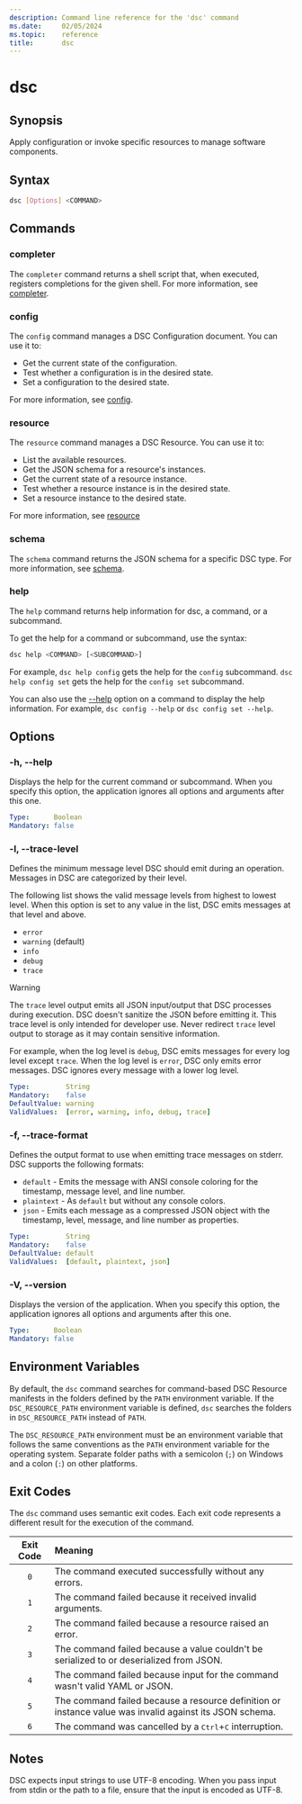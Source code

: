 ```yaml
---
description: Command line reference for the 'dsc' command
ms.date:     02/05/2024
ms.topic:    reference
title:       dsc
---
```


# dsc

## Synopsis

Apply configuration or invoke specific resources to manage software components.

## Syntax

```sh
dsc [Options] <COMMAND>
```

## Commands

### completer

The `completer` command returns a shell script that, when executed, registers completions for the
given shell. For more information, see [completer][01].

### config

The `config` command manages a DSC Configuration document. You can use it to:

- Get the current state of the configuration.
- Test whether a configuration is in the desired state.
- Set a configuration to the desired state.

For more information, see [config][02].

### resource

The `resource` command manages a DSC Resource. You can use it to:

- List the available resources.
- Get the JSON schema for a resource's instances.
- Get the current state of a resource instance.
- Test whether a resource instance is in the desired state.
- Set a resource instance to the desired state.

For more information, see [resource][03]

### schema

The `schema` command returns the JSON schema for a specific DSC type. For more information, see
[schema][04].

### help

The `help` command returns help information for dsc, a command, or a subcommand.

To get the help for a command or subcommand, use the syntax:

```sh
dsc help <COMMAND> [<SUBCOMMAND>]
```

For example, `dsc help config` gets the help for the `config` subcommand. `dsc help config set`
gets the help for the `config set` subcommand.

You can also use the [--help](#-h---help) option on a command to display the help information. For
example, `dsc config --help` or `dsc config set --help`.

## Options

### -h, --help

Displays the help for the current command or subcommand. When you specify this option, the
application ignores all options and arguments after this one.

```yaml
Type:      Boolean
Mandatory: false
```

### -l, --trace-level

Defines the minimum message level DSC should emit during an operation. Messages in DSC are
categorized by their level.

The following list shows the valid message levels from highest to lowest level. When this option is
set to any value in the list, DSC emits messages at that level and above.

- `error`
- `warning` (default)
- `info`
- `debug`
- `trace`

> [!WARNING]
> The `trace` level output emits all JSON input/output that DSC processes during execution. DSC
> doesn't sanitize the JSON before emitting it. This trace level is only intended for developer
> use. Never redirect `trace` level output to storage as it may contain sensitive information.

For example, when the log level is `debug`, DSC emits messages for every log level except `trace`.
When the log level is `error`, DSC only emits error messages. DSC ignores every message with a
lower log level.

```yaml
Type:         String
Mandatory:    false
DefaultValue: warning
ValidValues:  [error, warning, info, debug, trace]
```

### -f, --trace-format

Defines the output format to use when emitting trace messages on stderr. DSC supports the following
formats:

- `default` - Emits the message with ANSI console coloring for the timestamp, message level, and
  line number.
- `plaintext` - As `default` but without any console colors.
- `json` - Emits each message as a compressed JSON object with the timestamp, level, message, and
  line number as properties.

```yaml
Type:         String
Mandatory:    false
DefaultValue: default
ValidValues:  [default, plaintext, json]
```

### -V, --version

Displays the version of the application. When you specify this option, the application ignores all
options and arguments after this one.

```yaml
Type:      Boolean
Mandatory: false
```

## Environment Variables

By default, the `dsc` command searches for command-based DSC Resource manifests in the folders
defined by the `PATH` environment variable. If the `DSC_RESOURCE_PATH` environment variable is
defined, `dsc` searches the folders in `DSC_RESOURCE_PATH` instead of `PATH`.

The `DSC_RESOURCE_PATH` environment must be an environment variable that follows the same
conventions as the `PATH` environment variable for the operating system. Separate folder paths with
a semicolon (`;`) on Windows and a colon (`:`) on other platforms.

## Exit Codes

The `dsc` command uses semantic exit codes. Each exit code represents a different result for the
execution of the command.

| Exit Code |                                                 Meaning                                                 |
| :-------: | :------------------------------------------------------------------------------------------------------ |
|    `0`    | The command executed successfully without any errors.                                                   |
|    `1`    | The command failed because it received invalid arguments.                                               |
|    `2`    | The command failed because a resource raised an error.                                                  |
|    `3`    | The command failed because a value couldn't be serialized to or deserialized from JSON.                 |
|    `4`    | The command failed because input for the command wasn't valid YAML or JSON.                             |
|    `5`    | The command failed because a resource definition or instance value was invalid against its JSON schema. |
|    `6`    | The command was cancelled by a <kbd>Ctrl</kbd>+<kbd>C</kbd> interruption.                               |

## Notes

DSC expects input strings to use UTF-8 encoding. When you pass input from stdin or the path to a
file, ensure that the input is encoded as UTF-8.

[01]: completer/command.md
[02]: config/command.md
[03]: resource/command.md
[04]: schema/command.md
